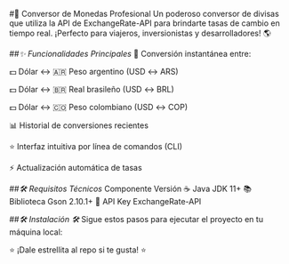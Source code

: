 #💱 Conversor de Monedas Profesional
Un poderoso conversor de divisas que utiliza la API de ExchangeRate-API para brindarte tasas de cambio en tiempo real. ¡Perfecto para viajeros, inversionistas y desarrolladores! 🌎

##*✨ Funcionalidades Principales*
🔄 Conversión instantánea entre:

💵 Dólar ↔ 🇦🇷 Peso argentino (USD ↔ ARS)

💵 Dólar ↔ 🇧🇷 Real brasileño (USD ↔ BRL)

💵 Dólar ↔ 🇨🇴 Peso colombiano (USD ↔ COP)

📊 Historial de conversiones recientes 

⭐ Interfaz intuitiva por línea de comandos (CLI)

⚡ Actualización automática de tasas

##*🛠 Requisitos Técnicos*
Componente	           Versión
☕ Java               JDK	11+
📚 Biblioteca Gson	   2.10.1+
🔑 API Key	           ExchangeRate-API

##*🛠️ Instalación 🛠️*
Sigue estos pasos para ejecutar el proyecto en tu máquina local:


⭐ ¡Dale estrellita al repo si te gusta! ⭐
